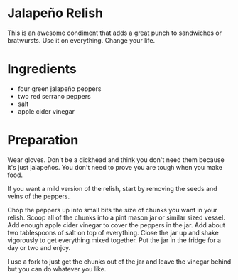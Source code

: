 # Jalapeño Relish

This is an awesome condiment that adds a great punch to sandwiches or
bratwursts.  Use it on everything.  Change your life.

# Ingredients

 * four green jalapeño peppers
 * two red serrano peppers
 * salt
 * apple cider vinegar

# Preparation

Wear gloves.  Don't be a dickhead and think you don't need them because it's
just jalapeños.  You don't need to prove you are tough when you make food.

If you want a mild version of the relish, start by removing the seeds and
veins of the peppers.

Chop the peppers up into small bits the size of chunks you want in your
relish.  Scoop all of the chunks into a pint mason jar or similar sized
vessel.  Add enough apple cider vinegar to cover the peppers in the jar.
Add about two tablespoons of salt on top of everything.  Close the jar up
and shake vigorously to get everything mixed together.  Put the jar in the
fridge for a day or two and enjoy.

I use a fork to just get the chunks out of the jar and leave the vinegar
behind but you can do whatever you like.

